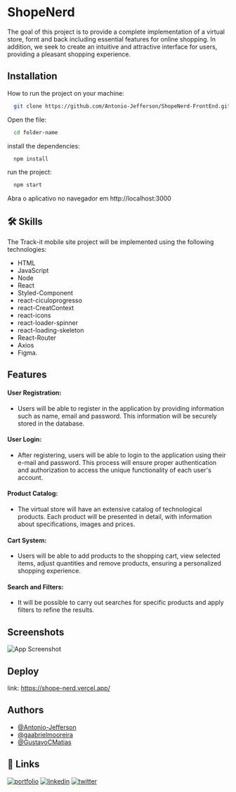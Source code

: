
# ShopeNerd

The goal of this project is to provide a complete implementation of a virtual store, fornt and back including essential features for online shopping. In addition, we seek to create an intuitive and attractive interface for users, providing a pleasant shopping experience.

## Installation

How to run the project on your machine:
```bash
  git clone https://github.com/Antonio-Jefferson/ShopeNerd-FrontEnd.git
```
Open the file:
```bash
  cd folder-name
```
install the dependencies:
```bash
  npm install
```
run the project:
```bash
  npm start
````
Abra o aplicativo no navegador em http://localhost:3000
## 🛠 Skills
The Track-it  mobile site project will be implemented using the following technologies:
- HTML
- JavaScript
- Node
- React
- Styled-Component
- react-ciculoprogresso
- react-CreatContext
- react-icons
- react-loader-spinner
- react-loading-skeleton
- React-Router
- Axios
- Figma.


## Features
#### User Registration: 
- Users will be able to register in the application by providing information such as name, email and password. This information will be securely stored in the database.

#### User Login: 
- After registering, users will be able to login to the application using their e-mail and password. This process will ensure proper authentication and authorization to access the unique functionality of each user's account.

#### Product Catalog: 
- The virtual store will have an extensive catalog of technological products. Each product will be presented in detail, with information about specifications, images and prices.

#### Cart System: 
- Users will be able to add products to the shopping cart, view selected items, adjust quantities and remove products, ensuring a personalized shopping experience.
#### Search and Filters: 
- It will be possible to carry out searches for specific products and apply filters to refine the results.

## Screenshots

![App Screenshot](https://via.placeholder.com/468x300?text=App+Screenshot+Here)


## Deploy
link: https://shope-nerd.vercel.app/



## Authors
- [@Antonio-Jefferson](https://github.com/Antonio-Jefferson)
- [@gaabrielmooreira](https://github.com/gaabrielmooreira)
- [@GustavoCMatias](https://github.com/GustavoCMatias)


## 🔗 Links
[![portfolio](https://img.shields.io/badge/my_portfolio-000?style=for-the-badge&logo=ko-fi&logoColor=white)]()
[![linkedin](https://img.shields.io/badge/linkedin-0A66C2?style=for-the-badge&logo=linkedin&logoColor=white)](https://www.linkedin.com/in/antjefferson/)
[![twitter](https://img.shields.io/badge/twitter-1DA1F2?style=for-the-badge&logo=twitter&logoColor=white)](https://twitter.com/ant_jeff_)

